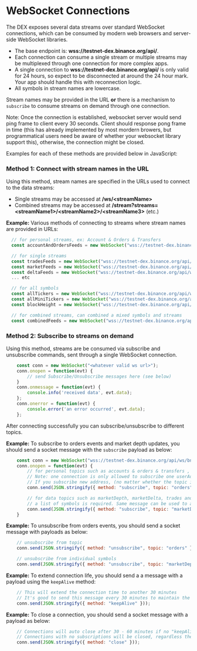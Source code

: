 # WebSocket Connections

The DEX exposes several data streams over standard WebSocket connections, which can be consumed by modern web browsers and server-side WebSocket libraries.

- The base endpoint is: **wss://testnet-dex.binance.org/api/**.
- Each connection can consume a single stream or multiple streams may be multiplexed through one connection for more complex apps.
- A single connection to **wss://testnet-dex.binance.org/api/** is only valid for 24 hours, so expect to be disconnected at around the 24 hour mark. Your app should handle this with reconnection logic.
- All symbols in stream names are lowercase.

Stream names may be provided in the URL **or** there is a mechanism to `subscribe` to consume streams on demand through one connection.

Note: Once the connection is established, websocket server would send ping frame to client every 30 seconds. Client should response pong frame in time (this has already implemented by most mordern browers, but programmatical users need be aware of whether your websocket library support this), otherwise, the connection might be closed.

Examples for each of these methods are provided below in JavaScript:

### Method 1: Connect with stream names in the URL

Using this method, stream names are specified in the URLs used to connect to the data streams:

- Single streams may be accessed at **/ws/\<streamName\>**
- Combined streams may be accessed at **/stream?streams=\<streamName1\>/\<streamName2\>/\<streamName3\>** (etc.)

**Example:** Various methods of connecting to streams where stream names are provided in URLs:

```javascript
  // for personal streams, ex: Account & Orders & Transfers
  const accountAndOrdersFeeds = new WebSocket("wss://testnet-dex.binance.org/api/ws/<USER_ADDRESS>");

  // for single streams
  const tradesFeeds = new WebSocket("wss://testnet-dex.binance.org/api/ws/<symbol>@trades");
  const marketFeeds = new WebSocket("wss://testnet-dex.binance.org/api/ws/<symbol>@marketDiff");
  const deltaFeeds = new WebSocket("wss://testnet-dex.binance.org/api/ws/<symbol>@marketDepth");
  ... etc

  // for all symbols
  const allTickers = new WebSocket("wss://testnet-dex.binance.org/api/ws/$all@allTickers");
  const allMiniTickers = new WebSocket("wss://testnet-dex.binance.org/api/ws/$all@allMiniTickers");
  const blockHeight = new WebSocket("wss://testnet-dex.binance.org/api/ws/$all@blockheight");

  // for combined streams, can combined a mixed symbols and streams
  const combinedFeeds = new WebSocket("wss://testnet-dex.binance.org/api/stream?streams=<symbol>@trades/<symbol>@marketDepth/<symbol>@marketDiff");
```

### Method 2: Subscribe to streams on demand

Using this method, streams are be consumed via subscribe and unsubscribe commands, sent through a single WebSocket connection.

```javascript
    const conn = new WebSocket("<whatever valid ws url>");
    conn.onopen = function(evt) {
        // send Subscribe/Unsubscribe messages here (see below)
    }
    conn.onmessage = function(evt) {
        console.info('received data', evt.data);
    };
    conn.onerror = function(evt) {
        console.error('an error occurred', evt.data);
    };
```

After connecting successfully you can subscribe/unsubscribe to different topics.

**Example:** To subscribe to orders events and market depth updates, you should send a socket message with the `subscribe` payload as below:

```javascript
    const conn = new WebSocket("wss://testnet-dex.binance.org/api/ws/bnc1hp7cves62dzj8n4z8ckna0d3t6zd7z2zcj6gtq");
    conn.onopen = function(evt) {
        // for personal topics such as accounts & orders & transfers , a `userAddress` is required
        // Note: one connection is only allowed to subscribe one userAddress.
        // If you subscribe new address, (no matter whether the topic is new) previous userAddress subscriptions would be removed
        conn.send(JSON.stringify({ method: "subscribe", topic: "orders", address: "bnc1hp7cves62dzj8n4z8ckna0d3t6zd7z2zcj6gtq" }));

        // for data topics such as marketDepth, marketDelta, trades and ticker;
        // a list of symbols is required. Same message can be used to append new topic and/or symbols
        conn.send(JSON.stringify({ method: "subscribe", topic: "marketDepth", symbols: ["BNB_BTC","BNB_ETH"] }));
    }
```

**Example:** To unsubscribe from orders events, you should send a socket message with payloads as below:

```javascript
    // unsubscribe from topic
    conn.send(JSON.stringify({ method: "unsubscribe", topic: "orders" }));

    // unsubscribe from individual symbols
    conn.send(JSON.stringify({ method: "unsubscribe", topic: "marketDepth", symbols: ["BNB_BTC"] }));
```

**Example:** To extend connection life, you should send a a message with a payload using the `keepAlive` method:

```javascript
    // This will extend the connection time to another 30 minutes
    // It's good to send this message every 30 minutes to maintain the connection life
    conn.send(JSON.stringify({ method: "keepAlive" }));
```

**Example:** To close a connection, you should send a socket message with a payload as below:

```javascript
    // Connections will auto close after 30 - 60 minutes if no "keepAlive" messages received
    // Connections with no subscriptions will be closed, regardless the keepAlive messages.
    conn.send(JSON.stringify({ method: "close" }));
```

